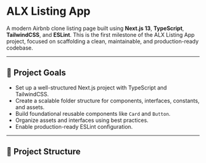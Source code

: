 # ALX Listing App

A modern Airbnb clone listing page built using **Next.js 13**, **TypeScript**, **TailwindCSS**, and **ESLint**. This is the first milestone of the ALX Listing App project, focused on scaffolding a clean, maintainable, and production-ready codebase.

---

## 🚀 Project Goals

- Set up a well-structured Next.js project with TypeScript and TailwindCSS.
- Create a scalable folder structure for components, interfaces, constants, and assets.
- Build foundational reusable components like `Card` and `Button`.
- Organize assets and interfaces using best practices.
- Enable production-ready ESLint configuration.

---

## 🧱 Project Structure

